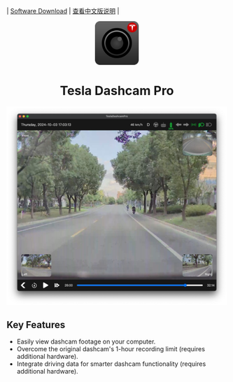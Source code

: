 | [Software Download](https://github.com/JustForFunOk/tesla_dashcam_pro/releases) | [查看中文版说明](./README.md) |

<div align="center">
    <img src="docs/icon_src/tesla_dashcam_icon_128x128.png" alt="app icon" width="100">
    <h1>Tesla Dashcam Pro</h1>
</div>


![screen shoot](./docs/images/player_demo.jpeg)


## Key Features

* Easily view dashcam footage on your computer.
* Overcome the original dashcam's 1-hour recording limit (requires additional hardware).
* Integrate driving data for smarter dashcam functionality (requires additional hardware).